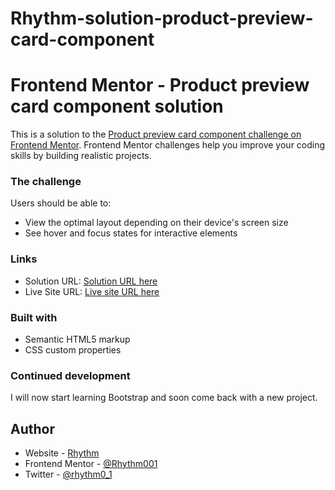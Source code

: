 # Rhythm-solution-product-preview-card-component

# Frontend Mentor - Product preview card component solution

This is a solution to the [Product preview card component challenge on Frontend Mentor](https://www.frontendmentor.io/challenges/product-preview-card-component-GO7UmttRfa). Frontend Mentor challenges help you improve your coding skills by building realistic projects. 


### The challenge

Users should be able to:

- View the optimal layout depending on their device's screen size
- See hover and focus states for interactive elements

### Links

- Solution URL: [Solution URL here](https://www.frontendmentor.io/solutions/solution-product-preview-card-component-t3KYDynAYQ)
- Live Site URL: [Live site URL here](https://rhythm001.github.io/Rhythm-solution-product-preview-card-component/)


### Built with

- Semantic HTML5 markup
- CSS custom properties

### Continued development
I will now start learning Bootstrap and soon come back with a new project.

## Author

- Website - [Rhythm](https://github.com/Rhythm001)
- Frontend Mentor - [@Rhythm001](https://www.frontendmentor.io/profile/Rhythm001)
- Twitter - [@rhythm0_1](https://twitter.com/rhythm0_1)

